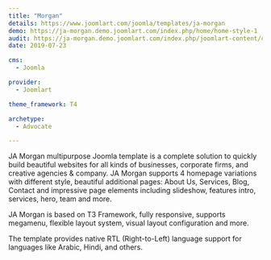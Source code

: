 ```yaml
---
title: "Morgan"
details: https://www.joomlart.com/joomla/templates/ja-morgan
demo: https://ja-morgan.demo.joomlart.com/index.php/home/home-style-1
audit: https://ja-morgan.demo.joomlart.com/index.php/joomlart-content/category-blog
date: 2019-07-23

cms: 
  - Joomla

provider:
  - Joomlart

theme_framework: T4

archetype:
  - Advocate

---
```


JA Morgan multipurpose Joomla template is a complete solution to quickly build beautiful websites for all kinds of businesses, corporate firms, and creative agencies & company. JA Morgan supports 4 homepage variations with different style, beautiful additional pages: About Us, Services, Blog, Contact and impressive page elements including slideshow, features intro, services, hero, team and more.

JA Morgan is based on T3 Framework, fully responsive, supports megamenu, flexible layout system, visual layout configuration and more.

The template provides native RTL (Right-to-Left) language support for languages like Arabic, Hindi, and others.